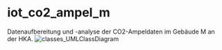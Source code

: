 # iot_co2_ampel_m
Datenaufbereitung und -analyse der CO2-Ampeldaten im Gebäude M an der HKA.
![classes_UMLClassDiagram](https://github.com/av1c3nna/iot_co2_ampel_m/assets/73712507/7592c329-73d2-4529-9fbd-4ff8d06134a8)
